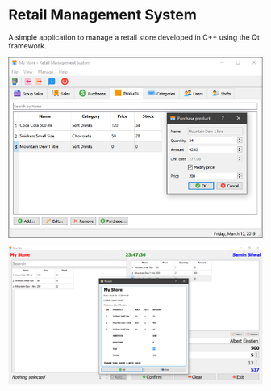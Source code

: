 # Retail Management System

A simple application to manage a retail store developed in C++ using
the Qt framework.

![Purchase](screenshots/purchase.png)

![Sale](screenshots/sale.png)
